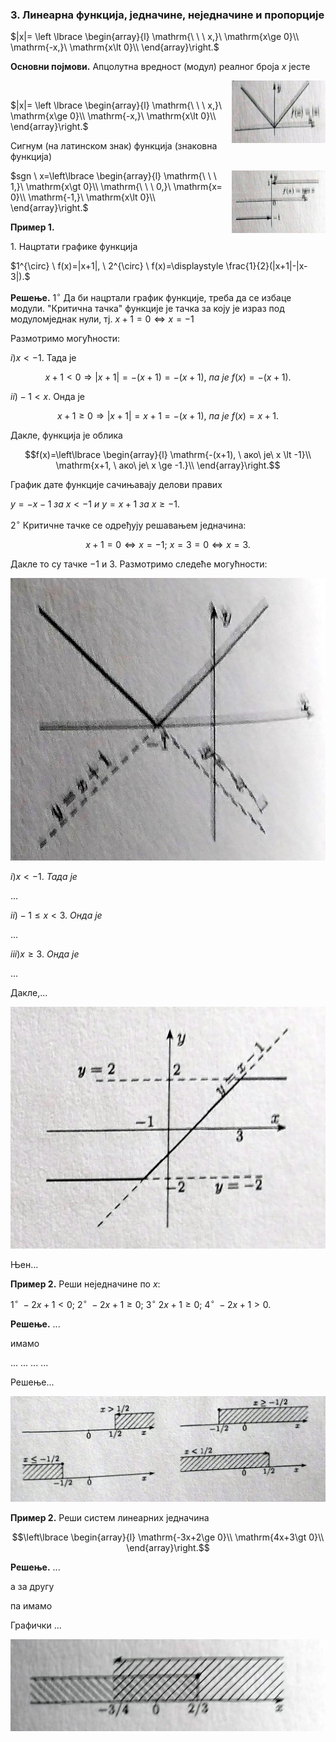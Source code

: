 ### 3. **Линеарна функција, једначине, неједначине и пропорције**

$|x|= \left \lbrace 
\begin{array}{l}
\mathrm{\ \ \ x,}\ \mathrm{x\ge 0}\\
\mathrm{-x,}\ \mathrm{x\lt 0}\\
\end{array}\right.$<br>

**Основни појмови.** Апцолутна вредност (модул) реалног броја $x$ јесте

<img align="right" width="150" height="100" src="s1.jpg"><br>

$|x|= \left \lbrace \begin{array}{l}
\mathrm{\ \ \ x,}\ \mathrm{x\ge 0}\\
\mathrm{-x,}\ \mathrm{x\lt 0}\\
\end{array}\right.$<br>

Сигнум (на латинском знак) функција (знаковна функција)

<img align="right" width="150" height="100" src="s2.jpg">

$sgn \ x=\left\lbrace \begin{array}{l}
\mathrm{\ \ \ 1,}\ \mathrm{x\gt 0}\\
\mathrm{\ \ \ 0,}\ \mathrm{x= 0}\\
\mathrm{-1,}\ \mathrm{x\lt 0}\\
\end{array}\right.$



**Пример 1.**

$1.$ Нацртати графике функција

$1^{\circ} \ f(x)=|x+1|, \ 2^{\circ} \ f(x)=\displaystyle \frac{1}{2}(|x+1|-|x-3|).$

**Решење.** $1^{\circ}$ Да би нацртали график функције, треба да се избаце модули. "Критична тачка" функције је тачка за коју је израз под модуломједнак нули, тј. $x+1=0 \Leftrightarrow x=-1$

Размотримо могућности:

$i) x<-1.$ Тада је

$$x+1 \lt 0 \Rightarrow |x+1| = -(x+1) = -(x+1),\ па \ је\  f(x)=-(x+1).$$

$ii) -1 \lt x.$ Онда је

$$x+1\ge 0 \Rightarrow |x+1|=x+1=-(x+1),\ па \ је\  f(x)=x+1.$$

Дакле, функција је облика

$$f(x)=\left\lbrace \begin{array}{l}
\mathrm{-(x+1), \ ако\ је\ x \lt -1}\\
\mathrm{x+1, \ ако\ је\ x \ge -1.}\\
\end{array}\right.$$

График дате функције сачињавају делови правих

$y=-x-1 \ зa\ x<-1\ и\ y=x+1\ зa\ x \ge -1.$

$2^{\circ}$ Критичне тачке се одређују решавањем једначина:

$$x+1=0 \Leftrightarrow x=-1;\ x=3=0\Leftrightarrow x=3.$$

Дакле то су тачке $-1$ и $3$. Размотримо следеће могућности:

![s3](s3.jpg "s3")

$i) x<-1.\ Тада\ је$

...

$ii) -1 \le x<3.\ Онда\ је$

...

$iii)x\ge 3.\ Онда\ је$

...

Дакле,...

![s4](s4.jpg "s4")

Њен...

**Пример 2.** Реши неједначине по $x$:

$1^{\circ} \ -2x+1<0; \ 2^{\circ} \ -2x+1\ge0;\ 3^{\circ} \ 2x+1\ge 0;\ 4^{\circ} \ -2x+1>0.$

**Решење.** ...

имамо

...
...
...
...

Решењe...

![s5](s5.jpg "s5")

**Пример 2.** Реши систем линеарних једначина

$$\left\lbrace \begin{array}{l}
\mathrm{-3x+2\ge 0}\\
\mathrm{4x+3\gt 0}\\
\end{array}\right.$$

**Решење.** ...

а за другу

па имамо

Графички ...

![s6](s6.jpg "s6")
